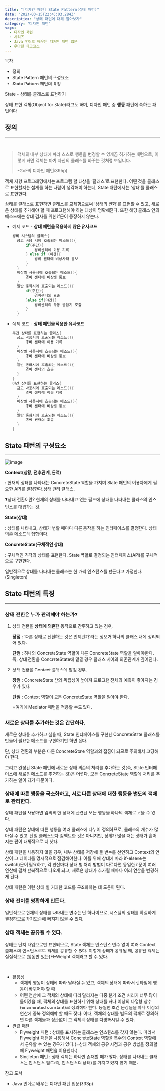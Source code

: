 ```yaml
---
title: "[디자인 패턴] State Pattern(상태 패턴)"
date: "2023-03-15T22:43:03.284Z"
description: "상태 패턴에 대해 알아보자"
category: "디자인 패턴"
tags:
  - 디자인 패턴
  - 시리즈
  - Java 언어로 배우는 디자인 패턴 입문
  - 우아한 테크코스
---
```


<nav>

목차

- 정의
- State Pattern 패턴의 구성요소
- State Pattern 패턴의 특징

</nav>

State - 상태를 클래스로 표현하기

상태 표현 객체(Object for State)라고도 하며, 디자인 패턴 중 **행동** 패턴에 속하는 패턴이다.

## 정의

---

<br/>

> 객체의 내부 상태에 따라 스스로 행동을 변경할 수 있게끔 허가하는 패턴으로, 이렇게 하면 객체는 마치 자신의 클래스를 바꾸는 것처럼 보입니다.
>
> -GoF의 디자인 패턴(395p)

객체 지향 프로그래밍에서는 프로그램 할 대상을 ‘클래스’로 표현한다. 어떤 것을 클래스로 표현할지는 설계를 하는 사람이 생각해야 하는데, State 패턴에서는 ‘상태’를 클래스로 표현한다.

상태를 클래스로 표현하면 클래스를 교체함으로써 ‘상태의 변화’를 표현할 수 있고, 새로운 상태를 추가해야 할 때 프로그램해야 하는 대상이 명확해진다. 또한 해당 클래스 안의 메소드에는 상태 검사를 위한 if문이 등장하지 않는다.

- 예제 코드 - **상태 패턴을 적용하지 않은 유사코드**
  ```java
  경비 시스템의 클래스{
  	금고 사용 시에 호출되는 메소드(){
  		if(주간){
  			경비센터에 이용 기록
  		} else if (야간){
  			경비 센터에 비상사태 통보
  		}
  	}
  	비상벨 사용시에 호출되는 메소드(){
  		경비 센터에 비상벨 통보
  	}
  	일반 통화시에 호출되는 메소드(){
  		if(주간){
  			경비센터의 호출
  		}else if(야간){
  			경비센터의 자동 응답기 호출
  		}
  	}
  ```
- 예제 코드 - **상태 패턴을 적용한 유사코드**
  ```java
  주간 상태를 표현하는 클래스{
  	금고 사용시에 호출되는 메소드(){
  		경비 센터에 이용 기록
  	}
  	비상벨 사용시에 호출되는 메소드(){
  		경비 센터에 비상벨 통보
  	}
  	일반 통화시에 호출되는 메소드(){
  		경비 센터의 호출
  	}
  }
  야간 상태를 표현하는 클래스{
  	금고 사용시에 호출되는 메소드(){
  		경비 센터에 이용 기록
  	}
  	비상벨 사용시에 호출되는 메소드(){
  		경비 센터에 비상벨 통보
  	}
  	일반 통화시에 호출되는 메소드(){
  		경비 센터의 호출
  	}
  }
  ```

## State 패턴의 구성요소

---

![image](./image.png)

**Context(상황, 전후관계, 문맥)**

: 현재의 상태를 나타내는 ConcreteState 역할을 가지며 State 패턴의 이용자에게 필요한 API를 결정한다.상태 관리 클래스.

❓상태 전환이란? 현재의 상태를 나타내고 있는 필드에 상태를 나타내는 클래스의 인스턴스를 대입하는 것.

**State(상태)**

: 상태를 나타내고, 상태가 변할 때마다 다른 동작을 하는 인터페이스를 결정한다. 상태 의존 메소드의 집합이다.

**ConcreteState(구체적인 상태)**

: 구체적인 각각의 상태를 표현한다. State 역할로 결정되는 인터페이스(API)를 구체적으로 구현한다.

일반적으로 상태를 나타내는 클래스는 한 개씩 인스턴스를 만든다고 가정한다.(Singleton)

## State 패턴의 특징

---

### 상태 전환은 누가 관리해야 하는가?

1. 상태 전환을 **상태에 의존**한 동작으로 간주하고 있는 경우,

   **장점** : ‘다른 상태로 전환하는 것은 언제인가’라는 정보가 하나의 클래스 내에 정리되어 있다.

   **단점** : 하나의 ConcreteState 역할이 다른 ConcreteState 역할을 알아야한다. 즉, 상태 전환을 ConcreteState에 맡길 경우 클래스 사이의 의존관계가 깊어진다.

2. 상태 전환을 Context 클래스에 맡길 경우,

   **장점** : ConcreteState 간의 독립성이 높아져 프로그램 전체의 예측이 좋아지는 경우가 있다.

   **단점** : Context 역할이 모든 ConcreteState 역할을 알아야 한다.

   ⭐여기에 Mediator 패턴을 적용할 수도 있다.

### 새로운 상태를 추가하는 것은 간단하다.

새로운 상태를 추가하고 싶을 때, State 인터페이스를 구현한 ConcreteState 클래스를 만들어 필요한 메소드를 구현하기만 하면 된다.

단, 상태 전환의 부분은 다른 ConcreteState 역할과의 접점이 되므로 주의해서 코딩해야 한다.

그리고 완성된 State 패턴에 새로운 상태 의존의 처리를 추가하는 것(즉, State 인터페이스에 새로운 메소드를 추가하는 것)은 어렵다. 모든 ConcreteState 역할에 처리를 추가하는 일이 되기 때문이다.

### 상태에 따른 행동을 국소화하고, 서로 다른 상태에 대한 행동을 별도의 객체로 관리한다.

상태 패턴을 사용하면 임의의 한 상태에 관련된 모든 행동을 하나의 객체로 모을 수 있다.

상태 패턴은 상태에 따른 행동을 여러 클래스에 나누어 정의하므로, 클래스의 개수가 많아질 수 있고, 단일 클래스보다 컴팩트한 것은 아니지만, 상태가 많을 때는 상태가 흩어지는 편이 대체적으로 더 낫다.

상태 패턴을 사용하지 않을 경우, 내부 상태를 저장해 둘 변수를 선언하고 Context의 연산이 그 데이터를 명시적으로 점검해야한다. 이를 위해 상태에 따라 if-else(또는 switch)문이 필요하고, 각 연산마다 상태 별 처리 방법이 다르다면 동일한 if문이 여러 연산에 걸쳐 반복적으로 나오게 되고, 새로운 상태가 추가될 때마다 여러 연산을 변경하게 된다.

상태 패턴은 이런 상태 별 거대한 코드를 구조화하는 데 도움이 된다.

### 상태 전이를 명확하게 만든다.

일반적으로 현재의 상태를 나타내는 변수는 단 하나이므로, 시스템의 상태를 확실하게 결정하므로 자기모순에 빠지지 않을 수 있다.

### 상태 객체는 공유될 수 있다.

상태는 단지 타입으로만 표현되므로, State 객체는 인스턴스 변수 없이 여러 Context 클래스의 인스턴스로도 객체를 공유할 수 있다. 이렇게 상태가 공유될 때, 공유된 객체는 실질적으로 (행동만 있는)FlyWeight 객체라고 할 수 있다.

<br/>

- 활용성
  - 객체의 행동이 상태에 따라 달라질 수 있고, 객체의 상태에 따라서 런타임에 행동이 바뀌어야 할 때
  - 어떤 연산에 그 객체의 상태에 따라 달라지는 다중 분기 조건 처리가 너무 많이 들어있을 때, 객체의 상태를 표현하기 위해 상태를 하나 이상의 나열형 상수(enumerated constant)로 정의해야 한다. 동일한 조건 문장들을 하나 이상의 연산에 중복 정의해야 할 때도 잦다. 이때, 객체의 상태를 별도의 객체로 정의하면 다른 객체들과 상관없이 그 객체의 상태를 다양화시킬 수 있다.
- 관련 패턴
  - Flyweight 패턴 : 상태를 표시하는 클래스는 인스턴스를 갖지 않는다. 따라서 Flyweight 패턴을 사용해서 ConcreteState 역할을 복수의 Context 역할에서 공유할 수 있는 경우가 있다.(=상태 객체의 공유 시점과 공유 방법을 정의할 때 Flyweight 패턴을 이용한다.)
  - Singleton 패턴 : 상태 객체는 하나만 존재할 때가 많다. 상태를 나타내는 클래스는 인스턴스 필드(즉, 인스턴스의 상태)를 가지고 있지 않기 때문.

<nav>

참고 도서

- Java 언어로 배우는 디자인 패턴 입문(333p)

</nav>
